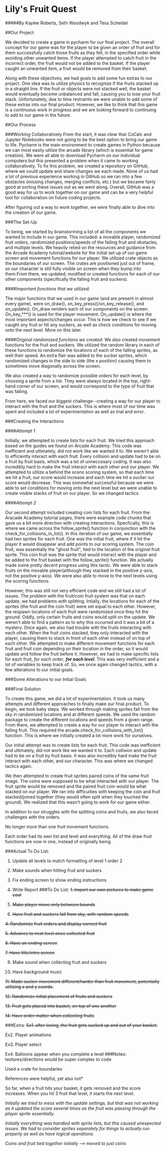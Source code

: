 # Lily's Fruit Quest
#####By Kaylee Roberts, Seth Woodwyk and Tess Scheidel

##Our Project

We decided to create a game in pycharm for our final project. The overall concept for our game was for the player to be
given an order of fruit and for them successfully catch those fruits as they fell, in the specified order while avoiding
other unwanted items. If the player attempted to catch fruit in the incorrect order, the fruit would not be added to the
basket. If the player caught an unwanted item, a fruit would be removed from their basket. 

Along with these objectives, we had goals to add some fun extras to our project. One idea was to utilize physics to 
recognize if the fruits stacked up in a straight line. If the fruit or objects were not stacked well, the basket would
eventually become unbalanced and fall, causing you to lose your fruit stack. Unfortunately, due to time restraints we
were unable to add some of these extras into our final product. However, we like to think that this game is a continuous 
work in progress and we are looking forward to continuing to add to our game in the future.


##Our Process

###Working Collaboratively
From the start, it was clear that CoCalc and Jupyter Notebooks were not going to be the best option to bring our game to 
life. Pycharm is the main environment to create games in Python because we can most easily utilize the arcade library 
(which is essential for game creation). We were all able to download Pycharm on our individual computers but this
presented a problem when it came to working collaboratively. To fix this problem, we created a repository on GitHub, 
where we could update and share changes we each made. None of us had a lot of previous experience working in GitHub so
we ran into a few obstacles (missing changes, merging conflicts, etc.) but we became fairly good at sorting these issues 
out as we went along. Overall, GitHub was a good way for us to work together on our game and can be a very helpful 
tool for collaboration on future coding projects.

After figuring out a way to work together, we were finally able to dive into the creation of our game.

###The Set-Up

To being, we started by brainstorming a list of all the components we wanted to include in our game. This included: a
movable player, randomized fruit orders, randomized positions/speeds of the falling fruit and obstacles, and multiple
levels. We heavily relied on the resources and guidance from the Arcade Academy tutorial/website for the initial set up
of our game screen and movement functions for our player. We utilized crate objects as the boundaries of our screen. The
crates are positioned just out of frame, so our character is still fully visible on screen when they bump into them.From
there, we updated, modified or created functions for each of our other components (specifically the falling fruit and 
suckers).

####*Important functions that we utilized:*

The major functions that we used in our game (and are present in almost every game), were on_draw(), on_key_press()/on_key_release(),
and on_update(). On_draw renders each of our components on the screen. On_key_***() is used for the player movement. 
On_update() is where the most important aspects/changes occur. This is how we check to see if we caught any fruit or
hit any suckers, as well as check conditions for moving onto the next level. More on this later.


####*Original randomized functions we created:*
We also created movement functions for the fruit and suckers. We utilized the random library in each of these functions
to randomize the locations of each of the falling sprites, as well their speed. An extra flair was added to the
sucker sprites, which randomized changes in the side to side (the x position) causing them to sometimes move diagonally
across the screen.

We also created a way to randomize possible orders for each level, by choosing a sprite from a list. They were always 
located in the top, right-hand corner of our screen, and would correspond to the type of fruit that was falling.

From here, we faced our biggest challenge--creating a way for our player to interact with the fruit and the suckers. 
This is where most of our time was spent and included a lot of experimentation as well as trial and error.

###Creating the Interactions


####*Attempt 1*

Initially, we attempted to create lists for each fruit. We tried this approach based on the guides we found on Arcade
Academy. This code was inefficient and ultimately, did not work like we wanted it to. We weren't able to efficiently
interact with each fruit. Every collision and update had to be on a fruit by fruit basis, which was a lot of unneccesary
coding. It was also incredibly hard to make the fruit interact with each other and our player. We attempted to utilize a
behind the scens scoring system, so that each time we hit a fruit, our score would increase and each time we hit a sucker
our score would decrease. This was somewhat successful because we were able to set conditions for moving onto the next
level but we were unable to create visible stacks of fruit on our player. So we changed tactics.

####*Attempt 2*

Our second attempt included creating coin lists for each fruit. From the Aracade Academy tutorial pages, there were example
code chunks that gave us a bit more direction with creating interactions. Specfically, this is where we came across the 
follow_sprite() function in conjunction with the check_for_collisions_in_list(). In this iteration of our game, we 
essentially had two sprites for each fruit. One was the initial fruit, where if it hit the player it would disappear and
add points to our scoring system. The coin fruit, was essentially the "ghost fruit", tied to the location of the original
fruit sprite. This coin fruit was the sprite that would interact with the player and be added to the fruit basket with
the follow_sprite() function. We actually made some pretty decent progress using this tactic. We were able to stack fruits
on the movable player(although they stacked in the positive z-axis, not the positive y-axis). We were also able to move 
to the next levels using the scoring functions.

However, this was still not very efficient code and we still had a lot of issues. The problem with the fruit/coin fruit 
system was that on each update, we had problems with splitting. Intially, the locations for each of the sprites (the 
fruit and the coin fruit) were set equal to each other. However, the respawn locations of each fruit were randomized once
they hit the ground. Oddly, only certain fruits and coins would split on the update. We weren't able to find a pattern as
to why this occurred and it was a bit of a mystery. Once again, we also had trouble with the fruits interacting with each
other. When the fruit coins stacked, they only interacted with the player, causing them to stack in front of each other 
instead of on top of each other. We attempted to make different movement functions for each fruit and fruit coin depending
on their location in the order, so it would update and follow the fruit before it. However, we had to make specific lists 
for each fruit, *for each order*, ***for each level***. This was very inefficient and a lot of variables to keep track of.
So, we once again changed tactics, with a few alterations to our initial goals.

###Some Alterations to our Initial Goals 


###Final Solution

To create this game, we did a lot of experimentation. It took us many attempts and different 
approaches to finally make our final product. To begin, we took baby steps. We worked through making
sprites fall from the sky in randomized locations and at different speeds. We used the random package to
create the different locations and speeds from a given range. From there, we attempted to create a way for 
our player to interact with the falling fruit. This required the arcade.check_for_collisions_with_list()
function. This is where we initially created a lot more work for ourselves.

Our initial attempt was to create lists for each fruit. This code was inefficient and ultimately,
did not work like we wanted it to. Each collision and update had to be on a fruit by fruit basis.
It was also incredibly hard make the fruit interact with each other, and our character. This was where
we changed tactics again. 

We then attempted to create fruit sprites paired coins of the same fruit image. The coins were supposed
to be what interacted with our player. The fruit sprite would be removed and the paired fruit coin would be what 
stacked on our player. We ran into difficulties with keeping the coin and fruit stacked/joined together (they
would often split when they touched the ground). We realized that this wasn't going to work for our game either.

In addition to our struggles with the splitting coins and fruits, we also
faced challenges with the orders. 


No longer more than one fruit movement functions.


Each order had its own list and level and everything.
All of the draw fruit functions are now in one, instead of originally
being 



###Actual To Do List:
1. Update all levels to match formatting of level 1 order 2

2. Make sounds when hitting fruit and suckers

3. Fix ending screen to show ending instructions

4. Write Report
###To Do List:
~~1. Import our own pictures to make game *cool*~~

2. ~~Make player move only between bounds~~

3. ~~Have fruit and suckers fall from sky, with random speeds~~

~~4. Randomize fruit orders and display correct fruit~~

~~5. Advance to next level once collected fruit~~

~~6. Have an ending screen~~

~~7. Have title/intro screen~~

9. Make sound when collecting fruit and suckers

10. Have background music

~~11. Made sucker movement different/harder than fruit movement, potentially
utilizing x and y coords.~~

~~12. Randomize initial placement of fruits and suckers~~

~~13. Fruit gets placed into basket, on top of one another~~

~~14. Have order matter when collecting fruits~~

###Extra:
~~Ex1. after losing, the fruit gets sucked up and out of your basket.~~

Ex2. Player animations

Ex3. Player select

Ex4. Balloons appear when you complete a level
###Notes:
textures/directions would be super complex to code

Used a crate for boundaries

References were helpful, yet also not*

So far, when a fruit hits your basket, it gets removed and the score increases.
When you hit 3 fruit that level, it starts the next level.

*Initially we tried to mess with the update settings, but that was not working 
as it updated the score several times as the fruit was passing through the 
player sprite essentially.*

*Initially everything was handled with sprite lists, but this caused unexpected
issues. We had to consider sprites separately for things to actually run properly
as well as have logical operations.* 

*Coins and fruit tied together initially --> moved to just coins*
